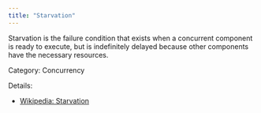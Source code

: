```yaml
---
title: "Starvation"
---
```


Starvation is the failure condition that exists when a concurrent component is
ready to execute, but is indefinitely delayed because other components have the
necessary resources.

Category: Concurrency

Details: 

* [Wikipedia: Starvation](https://www.math.uni-hamburg.de/doc/java/tutorial/essential/threads/deadlock.html)
